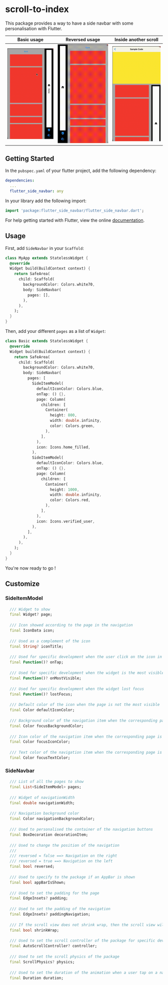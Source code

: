 # scroll-to-index

This package provides a way to have a side navbar with some personalisation with Flutter.

<table>
  <thead>
    <tr>
        <th>Basic usage</th>
        <th>Reversed usage</th>
        <th>Inside another scroll</th>
    </tr>
  </thead>
  <tbody>
    <tr>
        <td>
            <img src="assets/basic_example.gif" alt="Basic usage" />
        </td>
        <td>
            <img src="assets/reverse_example.gif" alt="Reversed usage" />
        </td>
        <td>
            <img src="assets/shrinkwrap_example.gif" alt="Inside another scroll" />
        </td>
    </tr>
  </tbody>
</table>

## Getting Started

In the `pubspec.yaml` of your flutter project, add the following dependency:

```yaml
dependencies:
  ...
  flutter_side_navbar: any
```

In your library add the following import:

```dart
import 'package:flutter_side_navbar/flutter_side_navbar.dart';
```

For help getting started with Flutter, view the online [documentation](https://flutter.io/).

## Usage

First, add `SideNavbar` in your `Scaffold`:

```dart
class MyApp extends StatelessWidget {
  @override
  Widget build(BuildContext context) {
    return SafeArea(
      child: Scaffold(
        backgroundColor: Colors.white70,
        body: SideNavbar(
          pages: [],
        ),
      ),
    );
  }
}
```

Then, add your different `pages` as a list of `Widget`:

```dart
class Basic extends StatelessWidget {
  @override
  Widget build(BuildContext context) {
    return SafeArea(
      child: Scaffold(
        backgroundColor: Colors.white70,
        body: SideNavbar(
          pages: [
            SideItemModel(
              defaultIconColor: Colors.blue,
              onTap: () {},
              page: Column(
                children: [
                  Container(
                    height: 800,
                    width: double.infinity,
                    color: Colors.green,
                  ),
                ],
              ),
              icon: Icons.home_filled,
            ),
            SideItemModel(
              defaultIconColor: Colors.blue,
              onTap: () {},
              page: Column(
                children: [
                  Container(
                    height: 1000,
                    width: double.infinity,
                    color: Colors.red,
                  ),
                ],
              ),
              icon: Icons.verified_user,
            ),
          ],
        ),
      ),
    );
  }
}
```

You're now ready to go !

## Customize

### SideItemModel

```dart
  /// Widget to show
  final Widget? page;

  /// Icon showed according to the page in the navigation
  final IconData icon;

  /// Used as a complement of the icon
  final String? iconTitle;

  /// Used for specific development when the user click on the icon in the navigation
  final Function()? onTap;

  /// Used for specific development when the widget is the most visible
  final Function()? onMostVisible;

  /// Used for specific development when the widget lost focus
  final Function()? lostFocus;

  /// Default color of the icon when the page is not the most visible
  final Color defaultIconColor;

  /// Background color of the navigation item when the corresponding page is focused
  final Color focusBackgroundColor;

  /// Icon color of the navigation item when the corresponding page is focused
  final Color focusIconColor;

  /// Text color of the navigation item when the corresponding page is focused
  final Color focusTextColor;
```

### SideNavbar
```dart
  /// List of all the pages to show
  final List<SideItemModel> pages;

  /// Widget of navigationWidth
  final double navigationWidth;

  /// Navigation background color
  final Color navigationBackgroundColor;

  /// Used to personalised the container of the navigation buttons
  final BoxDecoration decorationItem;

  /// Used to change the position of the navigation
  ///
  /// reversed = false ==> Navigation on the right
  /// reversed = true ==> Navigation on the left
  final bool reversed;

  /// Used to specify to the package if an AppBar is shown
  final bool appBarIsShown;

  /// Used to set the padding for the page
  final EdgeInsets? padding;

  /// Used to set the padding of the navigation
  final EdgeInsets? paddingNavigation;

  /// If the scroll view does not shrink wrap, then the scroll view will expand to the maximum allowed size
  final bool shrinkWrap;

  /// Used to set the scroll controller of the package for specific development
  final AutoScrollController? controller;

  /// Used to set the scroll physics of the package
  final ScrollPhysics? physics;

  /// Used to set the duration of the animation when a user tap on a navigation item's and the scroll is moving
  final Duration duration;
```

